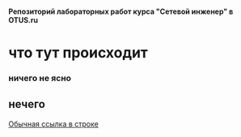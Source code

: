 #### Репозиторий лабораторных работ курса "Сетевой инженер" в OTUS.ru
# что тут происходит
### ничего не ясно
## нечего
[Обычная ссылка в строке](https://www.google.com)